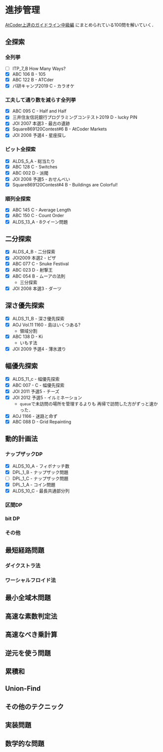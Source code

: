 # 進捗管理
[AtCoder上達のガイドライン中級編](https://qiita.com/e869120/items/eb50fdaece12be418faa)
にまとめられている100問を解いていく．

## 全探索
### 全列挙
- [ ] ITP_7_B How Many Ways?
- [x] ABC 106 B - 105
- [x] ABC 122 B - ATCder
- [x] パ研キャンプ2019 C - カラオケ

### 工夫して通り数を減らす全列挙
- [x] ABC 095 C - Half and Half
- [x] 三井住友信託銀行プログラミングコンテスト2019 D - lucky PIN
- [x] JOI 2007 本選3 - 最古の遺跡
- [x] Square869120Contest#6 B - AtCoder Markets
- [x] JOI 2008 予選4 - 星座探し

### ビット全探索
- [x] ALDS_5_A - 総当たり
- [x] ABC 128 C - Switches
- [x] ABC 002 D - 派閥
- [x] JOI 2008 予選5 - おせんべい
- [x] Square869120Contest#4 B - Buildings are Colorful!

### 順列全探索
- [x] ABC 145 C - Average Length
- [x] ABC 150 C - Count Order
- [x] ALDS_13_A - 8クイーン問題

## 二分探索
- [x] ALDS_4_B - 二分探索
- [x] JOI2009 本選2 - ピザ
- [x] ABC 077 C - Snuke Festival
- [x] ABC 023 D - 射撃王
- [x] ABC 054 B - ムーアの法則
    - 三分探索
- [x] JOI 2008 本選3 - ダーツ

## 深さ優先探索
- [x] ALDS_11_B - 深さ優先探索
- [x] AOJ Vol.11 1160 - 島はいくつある?
  - 領域分割
- [x] ABC 138 D - Ki
  - いもす法
- [x] JOI 2009 予選4 - 薄氷渡り

## 幅優先探索
- [x] ALDS_11_c - 幅優先探索
- [x] ABC 007 - C - 幅優先探索
- [x] JOI 2011 予選5 - チーズ
- [x] JOI 2012 予選5 - イルミネーション
  - `queue`で未訪問の場所を管理するよりも
    再帰で訪問した方がずっと速かった．
- [x] AOJ 1166 - 迷路と命ず
- [x] ABC 088 D - Grid Repainting

## 動的計画法
### ナップザックDP
- [x] ALDS_10_A - フィボナッチ数
- [x] DPL_1_B - ナップザック問題
- [ ] DPL_1_C - ナップザック問題
- [x] DPL_1_A - コイン問題
- [x] ALDS_10_C - 最長共通部分列

### 区間DP

### bit DP

### その他

## 最短経路問題
### ダイクストラ法

### ワーシャルフロイド法

## 最小全域木問題

## 高速な素数判定法

## 高速なべき乗計算

## 逆元を使う問題

## 累積和

## Union-Find

## その他のテクニック

## 実装問題

## 数学的な問題
